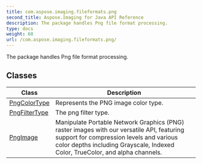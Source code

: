 ```yaml
---
title: com.aspose.imaging.fileformats.png
second_title: Aspose.Imaging for Java API Reference
description: The package handles Png file format processing.
type: docs
weight: 68
url: /com.aspose.imaging.fileformats.png/
---
```


The package handles Png file format processing.


## Classes

| Class | Description |
| --- | --- |
| [PngColorType](../com.aspose.imaging.fileformats.png/pngcolortype) | Represents the PNG image color type. |
| [PngFilterType](../com.aspose.imaging.fileformats.png/pngfiltertype) | The png filter type. |
| [PngImage](../com.aspose.imaging.fileformats.png/pngimage) | Manipulate Portable Network Graphics (PNG) raster images with our versatile API, featuring support for compression levels and various color depths including Grayscale, Indexed Color, TrueColor, and alpha channels. |
